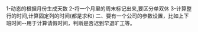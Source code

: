 1-动态的根据月份生成天数
2-将一个月里的周末标记出来,要区分单双休
3-计算整行的时间,计算固定列的时间(都是求和)
二、要有一个公司的参数设置，比如上下班时间--用于计算请假时间，判断是否迟到早退旷工等。